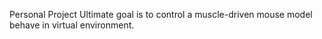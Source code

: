 Personal Project
Ultimate goal is to control a muscle-driven mouse model behave in virtual environment.
